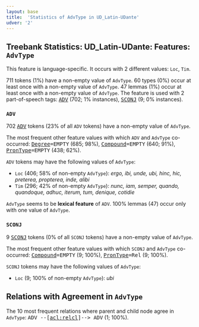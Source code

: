 ```yaml
---
layout: base
title:  'Statistics of AdvType in UD_Latin-UDante'
udver: '2'
---
```


## Treebank Statistics: UD_Latin-UDante: Features: `AdvType`

This feature is language-specific.
It occurs with 2 different values: `Loc`, `Tim`.

711 tokens (1%) have a non-empty value of `AdvType`.
60 types (0%) occur at least once with a non-empty value of `AdvType`.
47 lemmas (1%) occur at least once with a non-empty value of `AdvType`.
The feature is used with 2 part-of-speech tags: <tt><a href="la_udante-pos-ADV.html">ADV</a></tt> (702; 1% instances), <tt><a href="la_udante-pos-SCONJ.html">SCONJ</a></tt> (9; 0% instances).

### `ADV`

702 <tt><a href="la_udante-pos-ADV.html">ADV</a></tt> tokens (23% of all `ADV` tokens) have a non-empty value of `AdvType`.

The most frequent other feature values with which `ADV` and `AdvType` co-occurred: <tt><a href="la_udante-feat-Degree.html">Degree</a></tt><tt>=EMPTY</tt> (685; 98%), <tt><a href="la_udante-feat-Compound.html">Compound</a></tt><tt>=EMPTY</tt> (640; 91%), <tt><a href="la_udante-feat-PronType.html">PronType</a></tt><tt>=EMPTY</tt> (438; 62%).

`ADV` tokens may have the following values of `AdvType`:

* `Loc` (406; 58% of non-empty `AdvType`): <em>ergo, ibi, unde, ubi, hinc, hic, preterea, propterea, inde, alibi</em>
* `Tim` (296; 42% of non-empty `AdvType`): <em>nunc, iam, semper, quando, quandoque, adhuc, iterum, tum, denique, cotidie</em>

`AdvType` seems to be **lexical feature** of `ADV`. 100% lemmas (47) occur only with one value of `AdvType`.

### `SCONJ`

9 <tt><a href="la_udante-pos-SCONJ.html">SCONJ</a></tt> tokens (0% of all `SCONJ` tokens) have a non-empty value of `AdvType`.

The most frequent other feature values with which `SCONJ` and `AdvType` co-occurred: <tt><a href="la_udante-feat-Compound.html">Compound</a></tt><tt>=EMPTY</tt> (9; 100%), <tt><a href="la_udante-feat-PronType.html">PronType</a></tt><tt>=Rel</tt> (9; 100%).

`SCONJ` tokens may have the following values of `AdvType`:

* `Loc` (9; 100% of non-empty `AdvType`): <em>ubi</em>

## Relations with Agreement in `AdvType`

The 10 most frequent relations where parent and child node agree in `AdvType`:
<tt>ADV --[<tt><a href="la_udante-dep-acl-relcl.html">acl:relcl</a></tt>]--> ADV</tt> (1; 100%).

